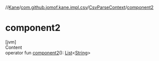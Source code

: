 //[Kane](../../index.md)/[com.github.jomof.kane.impl.csv](../index.md)/[CsvParseContext](index.md)/[component2](component2.md)



# component2  
[jvm]  
Content  
operator fun [component2](component2.md)(): [List](https://kotlinlang.org/api/latest/jvm/stdlib/kotlin.collections/-list/index.html)<[String](https://kotlinlang.org/api/latest/jvm/stdlib/kotlin/-string/index.html)>  




